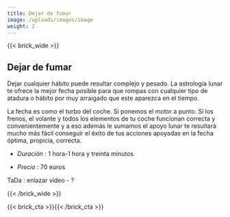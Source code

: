 ```yaml
---
title: Dejar de fumar 
image: /uploads/images/image
weight: 2
---
```

{{< brick_wide >}}

## Dejar de fumar

Dejar cualquier hábito puede resultar complejo y pesado. La astrología lunar te ofrece la mejor fecha posible para que rompas con cualquier tipo de atadura o hábito por muy
arraigado que este aparezca en el tiempo. 

La fecha es como el turbo del coche. Si ponemos el motor a punto. Si los frenos, el volante y todos los elementos de tu coche funcionan correcta y convenientemente y a eso además le sumamos el apoyo lunar te resultará mucho más fácil conseguir el éxito de tus acciones apoyadas en la fecha óptima, propicia, correcta.

- *Duración* : 1 hora-1 hora y treinta minutos

- *Precio* : 70 euros

TaDa : enlazar video - ?

{{< /brick_wide >}}

{{< brick_cta >}}{{< /brick_cta >}}
